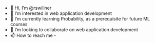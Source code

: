 - 👋 Hi, I’m @rswillner
- 👀 I’m interested in web application development
- 🌱 I’m currently learning Probability, as a prerequisite for future ML courses
- 💞️ I’m looking to collaborate on web application development
- 📫 How to reach me - 

<!---
rswillner/rswillner is a ✨ special ✨ repository because its `README.md` (this file) appears on your GitHub profile.
You can click the Preview link to take a look at your changes.
--->
